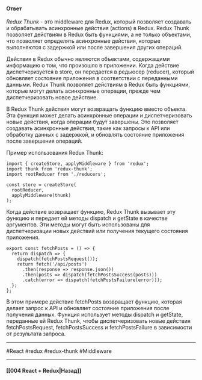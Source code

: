#### Ответ

*Redux Thunk* - это middleware для Redux, который позволяет создавать и обрабатывать асинхронные действия (actions) в Redux. Redux Thunk позволяет действиям в Redux быть функциями, а не только объектами, что позволяет определять асинхронные действия, которые выполняются с задержкой или после завершения других операций.

Действия в Redux обычно являются объектами, содержащими информацию о том, что произошло в приложении. Когда действие диспетчеризуется в store, он передается в редьюсер (reducer), который обновляет состояние приложения в соответствии с переданными данными. Redux Thunk позволяет действиям в Redux быть функциями, которые могут делать асинхронные операции, прежде чем диспетчеризовать новое действие.

В Redux Thunk действия могут возвращать функцию вместо объекта. Эта функция может делать асинхронные операции и диспетчеризовать новые действия, когда операции будут завершены. Это позволяет создавать асинхронные действия, такие как запросы к API или обработку данных с задержкой, и обновлять состояние приложения после завершения операций.

Пример использования Redux Thunk:

```
import { createStore, applyMiddleware } from 'redux';
import thunk from 'redux-thunk';
import rootReducer from './reducers';

const store = createStore(
  rootReducer,
  applyMiddleware(thunk)
);
```

Когда действие возвращает функцию, Redux Thunk вызывает эту функцию и передает ей методы dispatch и getState в качестве аргументов. Эти методы могут быть использованы для диспетчеризации новых действий или получения текущего состояния приложения.

```
export const fetchPosts = () => {
  return dispatch => {
    dispatch(fetchPostsRequest());
    return fetch('/api/posts')
      .then(response => response.json())
      .then(posts => dispatch(fetchPostsSuccess(posts)))
      .catch(error => dispatch(fetchPostsFailure(error)));
  };
};
```

В этом примере действие fetchPosts возвращает функцию, которая делает запрос к API и обновляет состояние приложения после получения данных. Функция использует методы dispatch и getState, переданные ей Redux Thunk, чтобы диспетчеризовать новые действия fetchPostsRequest, fetchPostsSuccess и fetchPostsFailure в зависимости от результата запроса.

____
#React #redux #redux-thunk #Middleware 

____

#### [[004 React + Redux|Назад]]